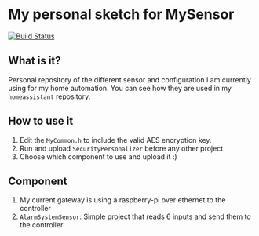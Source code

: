 # My personal sketch for MySensor
[![Build Status](https://travis-ci.org/alheureux88/MySensors.svg?branch=travis)](https://travis-ci.org/alheureux88/MySensors)
## What is it?
Personal repository of the different sensor and configuration I am currently using for my home automation. You can see how they are used in my `homeassistant` repository.

## How to use it
1.  Edit the `MyCommon.h` to include the valid AES encryption key.
2.  Run and upload `SecurityPersonalizer` before any other project.
3.  Choose which component to use and upload it :)
  
## Component
1. My current gateway is using a raspberry-pi over ethernet to the controller
2. `AlarmSystemSensor`: Simple project that reads 6 inputs and send them to the controller